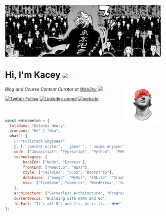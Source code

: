 <div align="center">
  <img  alt="Toman Herobanner"  src="https://github.com/kelech1/kelech1/blob/main/Banner.jpg">
</div>

# Hi, I'm Kacey  <img src="https://media.giphy.com/media/VgCDAzcKvsR6OM0uWg/giphy.gif" width="40">  &nbsp;
<img align="right" width="120" src="https://github.com/kelech1/kelech1/blob/main/davidxflower.gif" />
<p><em>Blog and Course Content Curator at <a href="https://www.web3sy.com/" target="_blank">Web3sy
</a><img src="https://media.giphy.com/media/WUlplcMpOCEmTGBtBW/giphy.gif" width="30"> 
</em></p>

[![Twitter Follow](https://img.shields.io/twitter/follow/0xkacey?label=Follow)](https://twitter.com/intent/follow?screen_name=0xkacey)
[![Linkedin: anmol](https://img.shields.io/badge/-Kacey-blue?style=flat-square&logo=Linkedin&logoColor=white&link=https://www.linkedin.com/in/kelechi-henry/)](https://www.linkedin.com/in/kelechi-henry/)
[![website](https://img.shields.io/badge/Website-46a2f1.svg?&style=flat-square&logo=Google-Chrome&logoColor=white&link=https://kacey.vercel.app/)](https://kacey.vercel.app/)



&nbsp;

###

```javascript
const watermelon = {
  fullName: "Kelechi Henry",
  pronouns: "He" | "Him",
  what?: {
    🔆: "Fullstack Engineer"
    🌙: [' content writer', ' gamer ', ' anime enjoyer',' food connoisseur', 'average grass toucher'],
    code: ["Javascript", "Typescript", "Python",  "PHP", "Go"],
    technologies: {
        backEnd: ["Node", "Express"],
        frontEnd: ["ReactJS", "NEXT"],
        style: ["Tailwind", "SCSS", "Bootstrap"],
        databases: ["mongo", "MySql", "SQLite", "GraphQL", "PostgreSQL"],
        misc: ["Firebase", "open-cv", "WordPress", "Sanity"]
    },
    architecture: ["Serverless Architecture", "Progressive web applications", "Single page applications"],
    currentFocus: "Building with HTMX and Go",
    funFact: "It's all 0's and 1's, or is it... 👁️👁️"
};
```
 &nbsp;



 


  



